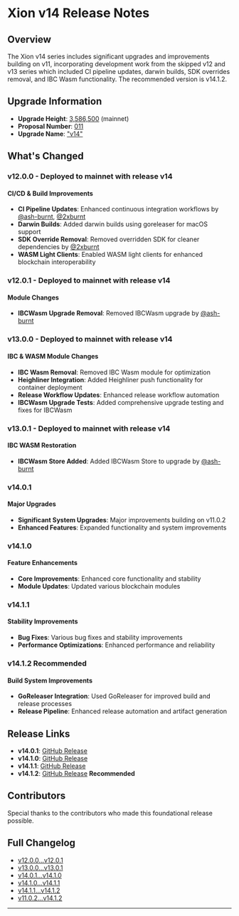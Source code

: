 # Xion v14 Release Notes

## Overview

The Xion v14 series includes significant upgrades and improvements building on v11, incorporating development work from the skipped v12 and v13 series which included CI pipeline updates, darwin builds, SDK overrides removal, and IBC Wasm functionality. The recommended version is v14.1.2.

## Upgrade Information

- **Upgrade Height**: [3,586,500](https://www.mintscan.io/xion/block/3586500) (mainnet)
- **Proposal Number**: [011](https://github.com/burnt-labs/xion-mainnet-1/blob/main/proposals/011-upgrade-v14.json)
- **Upgrade Name**: ["v14"](https://www.mintscan.io/xion/proposals/11)

## What's Changed

### v12.0.0 - Deployed to mainnet with release v14

#### CI/CD & Build Improvements

- **CI Pipeline Updates**: Enhanced continuous integration workflows by [@ash-burnt](https://github.com/ash-burnt), [@2xburnt](https://github.com/2xburnt)
- **Darwin Builds**: Added darwin builds using goreleaser for macOS support
- **SDK Override Removal**: Removed overridden SDK for cleaner dependencies by [@2xburnt](https://github.com/2xburnt)
- **WASM Light Clients**: Enabled WASM light clients for enhanced blockchain interoperability

### v12.0.1 - Deployed to mainnet with release v14

#### Module Changes

- **IBCWasm Upgrade Removal**: Removed IBCWasm upgrade by [@ash-burnt](https://github.com/ash-burnt)

### v13.0.0 - Deployed to mainnet with release v14

#### IBC & WASM Module Changes

- **IBC Wasm Removal**: Removed IBC Wasm module for optimization
- **Heighliner Integration**: Added Heighliner push functionality for container deployment
- **Release Workflow Updates**: Enhanced release workflow automation
- **IBCWasm Upgrade Tests**: Added comprehensive upgrade testing and fixes for IBCWasm

### v13.0.1 - Deployed to mainnet with release v14

#### IBC WASM Restoration

- **IBCWasm Store Added**: Added IBCWasm Store to upgrade by [@ash-burnt](https://github.com/ash-burnt)

### v14.0.1

#### Major Upgrades

- **Significant System Upgrades**: Major improvements building on v11.0.2
- **Enhanced Features**: Expanded functionality and system improvements

### v14.1.0

#### Feature Enhancements

- **Core Improvements**: Enhanced core functionality and stability
- **Module Updates**: Updated various blockchain modules

### v14.1.1

#### Stability Improvements

- **Bug Fixes**: Various bug fixes and stability improvements
- **Performance Optimizations**: Enhanced performance and reliability

### v14.1.2 Recommended

#### Build System Improvements

- **GoReleaser Integration**: Used GoReleaser for improved build and release processes
- **Release Pipeline**: Enhanced release automation and artifact generation

## Release Links

- **v14.0.1**: [GitHub Release](https://github.com/burnt-labs/xion/releases/tag/v14.0.1)
- **v14.1.0**: [GitHub Release](https://github.com/burnt-labs/xion/releases/tag/v14.1.0)
- **v14.1.1**: [GitHub Release](https://github.com/burnt-labs/xion/releases/tag/v14.1.1)
- **v14.1.2**: [GitHub Release](https://github.com/burnt-labs/xion/releases/tag/v14.1.2) **Recommended**

## Contributors

Special thanks to the contributors who made this foundational release possible.

## Full Changelog

- [v12.0.0...v12.0.1](https://github.com/burnt-labs/xion/compare/v12.0.0...v12.0.1)
- [v13.0.0...v13.0.1](https://github.com/burnt-labs/xion/compare/v13.0.0...v13.0.1)
- [v14.0.1...v14.1.0](https://github.com/burnt-labs/xion/compare/v14.0.1...v14.1.0)
- [v14.1.0...v14.1.1](https://github.com/burnt-labs/xion/compare/v14.1.0...v14.1.1)
- [v14.1.1...v14.1.2](https://github.com/burnt-labs/xion/compare/v14.1.1...v14.1.2)
- [v11.0.2...v14.1.2](https://github.com/burnt-labs/xion/compare/v11.0.2...v14.1.2)

---
